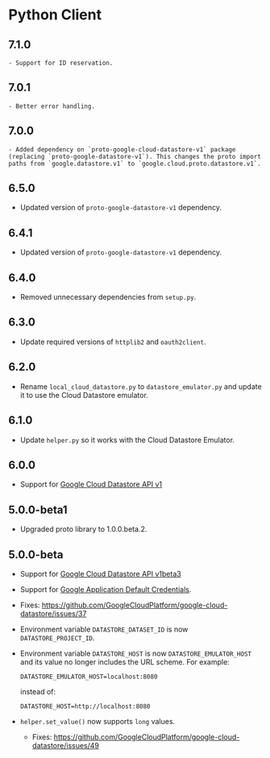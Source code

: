 # Python Client

## 7.1.0

    - Support for ID reservation.

## 7.0.1

    - Better error handling.

## 7.0.0

    - Added dependency on `proto-google-cloud-datastore-v1` package (replacing `proto-google-datastore-v1`). This changes the proto import paths from `google.datastore.v1` to `google.cloud.proto.datastore.v1`.

## 6.5.0

  - Updated version of `proto-google-datastore-v1` dependency.

## 6.4.1

  - Updated version of `proto-google-datastore-v1` dependency.

## 6.4.0

  - Removed unnecessary dependencies from `setup.py`.

## 6.3.0

  - Update required versions of `httplib2` and `oauth2client`.

## 6.2.0

  - Rename `local_cloud_datastore.py` to `datastore_emulator.py` and update it to use the Cloud Datastore emulator.

## 6.1.0

  - Update `helper.py` so it works with the Cloud Datastore Emulator.

## 6.0.0

  - Support for [Google Cloud Datastore API v1](https://cloud.google.com/datastore/reference/rpc/)

## 5.0.0-beta1

  - Upgraded proto library to 1.0.0.beta.2.

## 5.0.0-beta
 
  - Support for [Google Cloud Datastore API v1beta3](https://cloud.google.com/datastore/reference/rpc/)
  - Support for [Google Application Default Credentials](https://developers.google.com/identity/protocols/application-default-credentials).
  - Fixes:
    <https://github.com/GoogleCloudPlatform/google-cloud-datastore/issues/37>
  - Environment variable `DATASTORE_DATASET_ID` is now `DATASTORE_PROJECT_ID`.
  - Environment variable `DATASTORE_HOST` is now `DATASTORE_EMULATOR_HOST` and
    its value no longer includes the URL scheme. For example:

      `DATASTORE_EMULATOR_HOST=localhost:8080`

    instead of:

      `DATASTORE_HOST=http://localhost:8080`
- `helper.set_value()` now supports `long` values.
    - Fixes:
      <https://github.com/GoogleCloudPlatform/google-cloud-datastore/issues/49>
